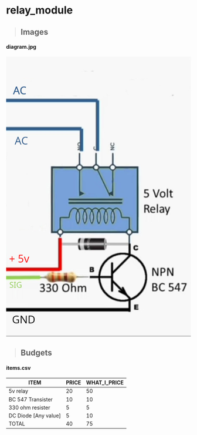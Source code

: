 # relay_module
> ## Images

####  diagram.jpg
![diagram.jpg](./diagram.jpg 'diagram.jpg')
<br>

> ## Budgets

####  items.csv
| ITEM                 | PRICE | WHAT_I_PRICE |
| -------------------- | ----- | ------------ |
| 5v relay             | 20    | 50           |
| BC 547 Transister    | 10    | 10           |
| 330 ohm resister     | 5     | 5            |
| DC Diode [Any value] | 5     | 10           |
| TOTAL                | 40    | 75           |


<br>

